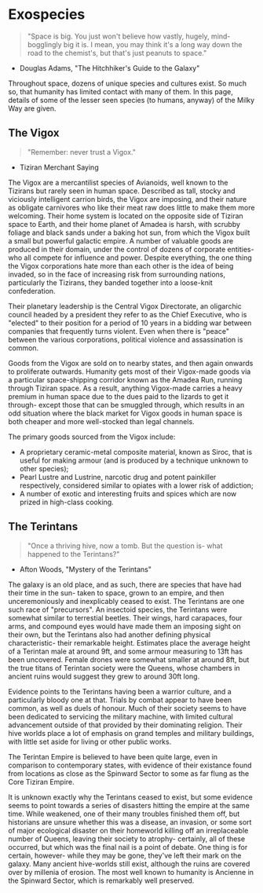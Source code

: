 # Exospecies
> "Space is big. You just won't believe how vastly, hugely, mind-bogglingly big it is. I mean, you may think it's a long way down the road to the chemist's, but that's just peanuts to space."
- Douglas Adams, "The Hitchhiker's Guide to the Galaxy"

Throughout space, dozens of unique species and cultures exist. So much so, that humanity has limited contact with many of them. In this page, details of some of the lesser seen species (to humans, anyway) of the Milky Way are given.

## The Vigox
> "Remember: never trust a Vigox."
- Tiziran Merchant Saying

The Vigox are a mercantilist species of Avianoids, well known to the Tizirans but rarely seen in human space. Described as tall, stocky and viciously intelligent carrion birds, the Vigox are imposing, and their nature as obligate carnivores who like their meat raw does little to make them more welcoming. Their home system is located on the opposite side of Tiziran space to Earth, and their home planet of Amadea is harsh, with scrubby foliage and black sands under a baking hot sun, from which the Vigox built a small but powerful galactic empire. A number of valuable goods are produced in their domain, under the control of dozens of corporate entities- who all compete for influence and power. Despite everything, the one thing the Vigox corporations hate more than each other is the idea of being invaded, so in the face of increasing risk from surrounding nations, particularly the Tizirans, they banded together into a loose-knit confederation.

Their planetary leadership is the Central Vigox Directorate, an oligarchic council headed by a president they refer to as the Chief Executive, who is "elected" to their position for a period of 10 years in a bidding war between companies that frequently turns violent. Even when there is "peace" between the various corporations, political violence and assassination is common. 

Goods from the Vigox are sold on to nearby states, and then again onwards to proliferate outwards. Humanity gets most of their Vigox-made goods via a particular space-shipping corridor known as the Amadea Run, running through Tiziran space. As a result, anything Vigox-made carries a heavy premium in human space due to the dues paid to the lizards to get it through- except those that can be smuggled through, which results in an odd situation where the black market for Vigox goods in human space is both cheaper and more well-stocked than legal channels.

The primary goods sourced from the Vigox include:
* A proprietary ceramic-metal composite material, known as Siroc, that is useful for making armour (and is produced by a technique unknown to other species);
* Pearl Lustre and Lustrine, narcotic drug and potent painkiller respectively, considered similar to opiates with a lower risk of addiction;
* A number of exotic and interesting fruits and spices which are now prized in high-class cooking.

## The Terintans
> "Once a thriving hive, now a tomb. But the question is- what happened to the Terintans?"
- Afton Woods, "Mystery of the Terintans"

The galaxy is an old place, and as such, there are species that have had their time in the sun- taken to space, grown to an empire, and then unceremoniously and inexplicably ceased to exist. The Terintans are one such race of "precursors". An insectoid species, the Terintans were somewhat similar to terrestial beetles. Their wings, hard carapaces, four arms, and compound eyes would have made them an imposing sight on their own, but the Terintans also had another defining physical characteristic- their remarkable height. Estimates place the average height of a Terintan male at around 9ft, and some armour measuring to 13ft has been uncovered. Female drones were somewhat smaller at around 8ft, but the true titans of Terintan society were the Queens, whose chambers in ancient ruins would suggest they grew to around 30ft long.

Evidence points to the Terintans having been a warrior culture, and a particularly bloody one at that. Trials by combat appear to have been common, as well as duels of honour. Much of their society seems to have been dedicated to servicing the military machine, with limited cultural advancement outside of that provided by their dominating religion. Their hive worlds place a lot of emphasis on grand temples and military buildings, with little set aside for living or other public works.

The Terintan Empire is believed to have been quite large, even in comparison to contemporary states, with evidence of their existance found from locations as close as the Spinward Sector to some as far flung as the Core Tiziran Empire.

It is unknown exactly why the Terintans ceased to exist, but some evidence seems to point towards a series of disasters hitting the empire at the same time. While weakened, one of their many troubles finished them off, but historians are unsure whether this was a disease, an invasion, or some sort of major ecological disaster on their homeworld killing off an irreplaceable number of Queens, leaving their society to atrophy- certainly, all of these occurred, but which was the final nail is a point of debate. One thing is for certain, however- while they may be gone, they've left their mark on the galaxy. Many ancient hive-worlds still exist, although the ruins are covered over by millenia of erosion. The most well known to humanity is Ancienne in the Spinward Sector, which is remarkably well preserved.

